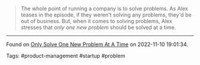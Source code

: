 > The whole point of running a company is to solve problems. As Alex teases in the episode, if they weren't solving any problems, they'd be out of business. But, when it comes to solving problems, Alex stresses that _only one new problem_ should be solved at a time.

---

Found on [Only Solve One New Problem At A Time](https://www.bennadel.com/blog/4352-only-solve-one-new-problem-at-a-time.htm) on 2022-11-10 19:01:34.

Tags: #product-management #startup #problem 